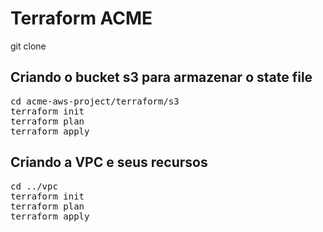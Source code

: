 # Terraform ACME

git clone 

## Criando o bucket s3 para armazenar o state file

<pre>
cd acme-aws-project/terraform/s3
terraform init
terraform plan
terraform apply
</pre>

## Criando a VPC e seus recursos

<pre>
cd ../vpc
terraform init
terraform plan
terraform apply
</pre>

